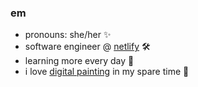 ### em

- pronouns: she/her ✨
- software engineer @ [netlify](https://www.netlify.com/) 🛠️
- learning more every day 🌱
- i love [digital painting](https://www.instagram.com/mlyzhng) in my spare time 🎨
